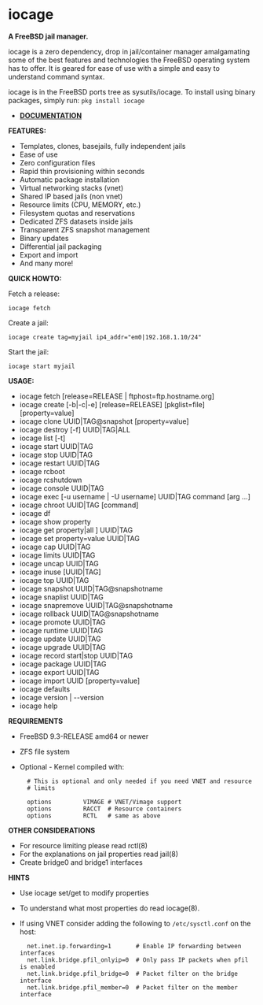 iocage
======

**A FreeBSD jail manager.**

iocage is a zero dependency, drop in jail/container manager amalgamating some
of the best features and technologies the FreeBSD operating system has to offer.
It is geared for ease of use with a simple and easy to understand command syntax.

iocage is in the FreeBSD ports tree as sysutils/iocage.
To install using binary packages, simply run: `pkg install iocage`

- **[DOCUMENTATION](http://iocage.readthedocs.org/en/latest/index.html)**

**FEATURES:**
- Templates, clones, basejails, fully independent jails
- Ease of use
- Zero configuration files
- Rapid thin provisioning within seconds
- Automatic package installation
- Virtual networking stacks (vnet)
- Shared IP based jails (non vnet)
- Resource limits (CPU, MEMORY, etc.)
- Filesystem quotas and reservations
- Dedicated ZFS datasets inside jails
- Transparent ZFS snapshot management
- Binary updates
- Differential jail packaging
- Export and import
- And many more!

**QUICK HOWTO:**

Fetch a release:

`iocage fetch`

Create a jail:

`iocage create tag=myjail ip4_addr="em0|192.168.1.10/24"`

Start the jail:

`iocage start myjail`

**USAGE:**
-  iocage fetch [release=RELEASE | ftphost=ftp.hostname.org]
-  iocage create [-b|-c|-e] [release=RELEASE] [pkglist=file] [property=value]
-  iocage clone UUID|TAG@snapshot [property=value]
-  iocage destroy [-f] UUID|TAG|ALL
-  iocage list [-t]
-  iocage start UUID|TAG
-  iocage stop UUID|TAG
-  iocage restart UUID|TAG
-  iocage rcboot
-  iocage rcshutdown
-  iocage console UUID|TAG
-  iocage exec [-u username | -U username] UUID|TAG command [arg ...]
-  iocage chroot UUID|TAG [command]
-  iocage df
-  iocage show property
-  iocage get property|all ] UUID|TAG
-  iocage set property=value UUID|TAG
-  iocage cap UUID|TAG
-  iocage limits UUID|TAG
-  iocage uncap UUID|TAG
-  iocage inuse [UUID|TAG]
-  iocage top UUID|TAG
-  iocage snapshot UUID|TAG@snapshotname
-  iocage snaplist UUID|TAG
-  iocage snapremove UUID|TAG@snapshotname
-  iocage rollback UUID|TAG@snapshotname
-  iocage promote UUID|TAG
-  iocage runtime UUID|TAG
-  iocage update UUID|TAG
-  iocage upgrade UUID|TAG
-  iocage record start|stop UUID|TAG
-  iocage package UUID|TAG
-  iocage export UUID|TAG
-  iocage import UUID [property=value]
-  iocage defaults
-  iocage version | --version
-  iocage help

**REQUIREMENTS**
- FreeBSD 9.3-RELEASE amd64 or newer
- ZFS file system
- Optional - Kernel compiled with:

        # This is optional and only needed if you need VNET and resource
        # limits

        options         VIMAGE # VNET/Vimage support
        options         RACCT  # Resource containers
        options         RCTL   # same as above

**OTHER CONSIDERATIONS**
- For resource limiting please read rctl(8)
- For the explanations on jail properties read jail(8)
- Create bridge0 and bridge1 interfaces

**HINTS**
- Use iocage set/get to modify properties
- To understand what most properties do read iocage(8).
- If using VNET consider adding the following to `/etc/sysctl.conf` on the host:

        net.inet.ip.forwarding=1       # Enable IP forwarding between interfaces
        net.link.bridge.pfil_onlyip=0  # Only pass IP packets when pfil is enabled
        net.link.bridge.pfil_bridge=0  # Packet filter on the bridge interface
        net.link.bridge.pfil_member=0  # Packet filter on the member interface
